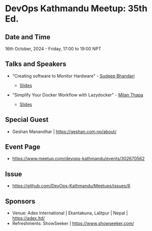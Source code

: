# DevOps Kathmandu Meetup: 35th Ed.

## Date and Time
16th October, 2024 - Friday, 17:00 to 19:00 NPT

## Talks and Speakers
- "Creating software to Monitor Hardware" - [Sudeep Bhandari](https://www.linkedin.com/in/sudeephb/)
  - [Slides](https://docs.google.com/presentation/d/1_4rP00l1VnJiwRGvy2AeNLMsR7Pra_jt04tMsQ1iI9I)

- "Simplify Your Docker Workflow with Lazydocker" - [Milan Thapa](https://thapakazi.com)
  - [Slides](https://github.com/thapakazi/slides/blob/main/2024/lazydocker_devops_meetup.org)

## Special Guest
- Geshan Manandhar | https://geshan.com.np/about/

## Event Page
- https://www.meetup.com/devops-kathmandu/events/302670562

## Issue
- https://github.com/DevOps-Kathmandu/Meetups/issues/6

## Sponsors
- Venue:  Adex International |  Ekantakuna, Lalitpur | Nepal | https://adex.ltd/
- Refreshments: ShowSeeker  | https://www.showseeker.com/

